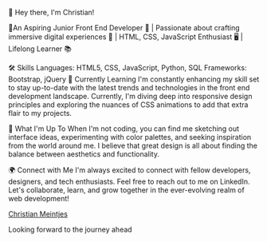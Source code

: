 
👋 Hey there, I'm Christian!

🌟An Aspiring Junior Front End Developer 🚀 | Passionate about crafting immersive digital experiences 🎨 | HTML, CSS, JavaScript Enthusiast 🖥️ | Lifelong Learner 📚

🛠️ Skills
Languages: HTML5, CSS, JavaScript, Python, SQL
Frameworks: Bootstrap, jQuery
🌱 Currently Learning
I'm constantly enhancing my skill set to stay up-to-date with the latest trends and technologies in the front end development landscape. Currently, I'm diving deep into responsive design principles and exploring the nuances of CSS animations to add that extra flair to my projects.

🚀 What I'm Up To
When I'm not coding, you can find me sketching out interface ideas, experimenting with color palettes, and seeking inspiration from the world around me. I believe that great design is all about finding the balance between aesthetics and functionality.

🌍 Connect with Me
I'm always excited to connect with fellow developers, designers, and tech enthusiasts. Feel free to reach out to me on LinkedIn. Let's collaborate, learn, and grow together in the ever-evolving realm of web development!
<script src="https://platform.linkedin.com/badges/js/profile.js" async defer type="text/javascript"></script>
<div class="badge-base LI-profile-badge" data-locale="en_US" data-size="medium" data-theme="dark" data-type="VERTICAL" data-vanity="christian-meintjes98" data-version="v1"><a class="badge-base__link LI-simple-link" href="https://za.linkedin.com/in/christian-meintjes98?trk=profile-badge">Christian Meintjes</a></div>
              
Looking forward to the journey ahead
